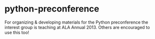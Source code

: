 python-preconference
====================

For organizing &amp; developing materials for the Python preconference the interest group is teaching at ALA Annual 2013.  Others are encouraged to use this too!